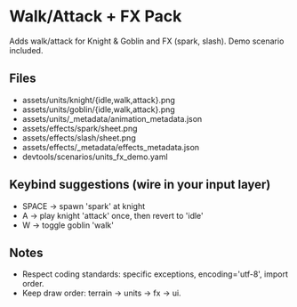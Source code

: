 # Walk/Attack + FX Pack

Adds walk/attack for Knight & Goblin and FX (spark, slash). Demo scenario included.

## Files
- assets/units/knight/{idle,walk,attack}.png
- assets/units/goblin/{idle,walk,attack}.png
- assets/units/_metadata/animation_metadata.json
- assets/effects/spark/sheet.png
- assets/effects/slash/sheet.png
- assets/effects/_metadata/effects_metadata.json
- devtools/scenarios/units_fx_demo.yaml

## Keybind suggestions (wire in your input layer)
- SPACE → spawn 'spark' at knight
- A → play knight 'attack' once, then revert to 'idle'
- W → toggle goblin 'walk'

## Notes
- Respect coding standards: specific exceptions, encoding='utf-8', import order.
- Keep draw order: terrain → units → fx → ui.
